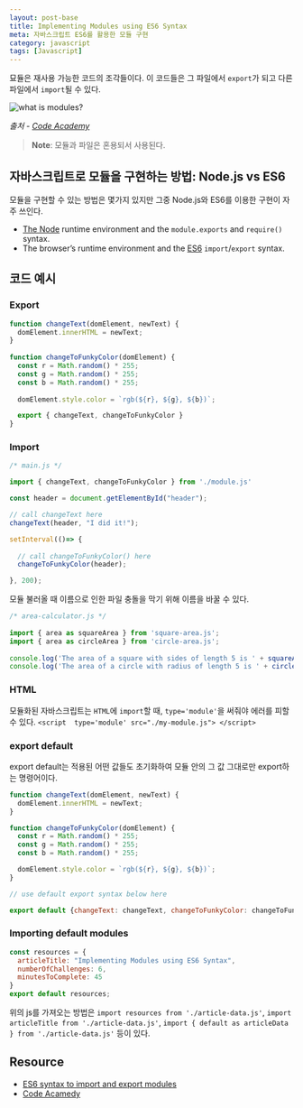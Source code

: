 ```yaml
---
layout: post-base
title: Implementing Modules using ES6 Syntax
meta: 자바스크립트 ES6를 활용한 모듈 구현
category: javascript
tags: [Javascript]
---
```

묘듈은 재사용 가능한 코드의 조각들이다. 이 코드들은 그 파일에서 `export`가 되고 다른 파일에서 `import`될 수 있다.

![what is modules?]({{site.baseurl}}/img/2021-10-25-modular-program-diagram.svg)

_출처 - [Code Academy](www.codecademy.com)_

> **Note**: 모듈과 파일은 혼용되서 사용된다.

## 자바스크립트로 모듈을 구현하는 방법: Node.js vs ES6

모듈을 구현할 수 있는 방법은 몇가지 있지만 그중 Node.js와 ES6를 이용한 구현이 자주 쓰인다.

- [The Node](https://nodejs.org/en/about/) runtime environment and the `module.exports` and `require()` syntax.
- The browser’s runtime environment and the [ES6](https://developer.mozilla.org/en-US/docs/Web/JavaScript/Guide/Modules) `import`/`export` syntax.

## 코드 예시

### Export

```js
function changeText(domElement, newText) {
  domElement.innerHTML = newText;
}
 
function changeToFunkyColor(domElement) {
  const r = Math.random() * 255;
  const g = Math.random() * 255;
  const b = Math.random() * 255;
 
  domElement.style.color = `rgb(${r}, ${g}, ${b})`;

  export { changeText, changeToFunkyColor }
}
```

### Import

```js
/* main.js */

import { changeText, changeToFunkyColor } from './module.js'

const header = document.getElementById("header");

// call changeText here
changeText(header, "I did it!");

setInterval(()=> {
  
  // call changeToFunkyColor() here
  changeToFunkyColor(header);

}, 200);
```

모듈 불러올 때 이름으로 인한 파일 충돌을 막기 위해 이름을 바꿀 수 있다.

```js
/* area-calculator.js */
 
import { area as squareArea } from 'square-area.js';
import { area as circleArea } from 'circle-area.js';
 
console.log('The area of a square with sides of length 5 is ' + squareArea(5));
console.log('The area of a circle with radius of length 5 is ' + circleArea(5));
```

### HTML

모듈화된 자바스크립트는 `HTML`에 `import`할 때, `type='module'`을 써줘야 에러를 피할 수 있다. `<script  type='module' src="./my-module.js"> </script>`

### export default

export default는 적용된 어떤 값들도 초기화하여 모듈 안의 그 값 그대로만 export하는 명령어이다.

```js
function changeText(domElement, newText) {
  domElement.innerHTML = newText;
}

function changeToFunkyColor(domElement) {
  const r = Math.random() * 255;
  const g = Math.random() * 255;
  const b = Math.random() * 255;

  domElement.style.color = `rgb(${r}, ${g}, ${b})`;
}

// use default export syntax below here

export default {changeText: changeText, changeToFunkyColor: changeToFunkyColor}
```

### Importing default modules

```js
const resources = {
  articleTitle: "Implementing Modules using ES6 Syntax",
  numberOfChallenges: 6,
  minutesToComplete: 45
}
export default resources;
```

위의 js를 가져오는 방법은 `import resources from './article-data.js'`, `import articleTitle from './article-data.js'`, `import { default as articleData } from './article-data.js'` 등이 있다.

## Resource

- [ES6 syntax to import and export modules](https://developer.mozilla.org/en-US/docs/Web/JavaScript/Guide/Modules)
- [Code Acamedy](www.codecademy.com)